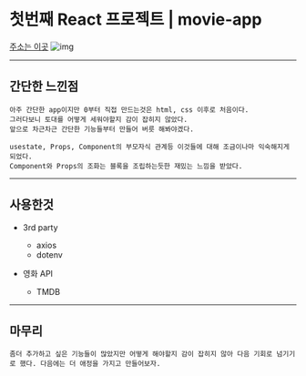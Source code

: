 # 첫번째 React 프로젝트 | movie-app

[주소는 이곳](http://zeldahagoshipda.com)
![img](https://user-images.githubusercontent.com/85691654/133439060-2f013348-415b-47bb-979c-d4783bfeed65.png)

---

## 간단한 느낀점

    아주 간단한 app이지만 0부터 직접 만드는것은 html, css 이후로 처음이다.
    그러다보니 토대를 어떻게 세워야할지 감이 잡히지 않았다.
    앞으로 차근차근 간단한 기능들부터 만들어 버릇 해봐야겠다.

    usestate, Props, Component의 부모자식 관계등 이것들에 대해 조금이나마 익숙해지게 되었다.
    Component와 Props의 조화는 블록을 조립하는듯한 재밌는 느낌을 받았다.

---

## 사용한것

- 3rd party

  - axios
  - dotenv

- 영화 API
  - TMDB

---

## 마무리

    좀더 추가하고 싶은 기능들이 많았지만 어떻게 해야할지 감이 잡히지 않아 다음 기회로 넘기기로 했다. 다음에는 더 애정을 가지고 만들어보자.
